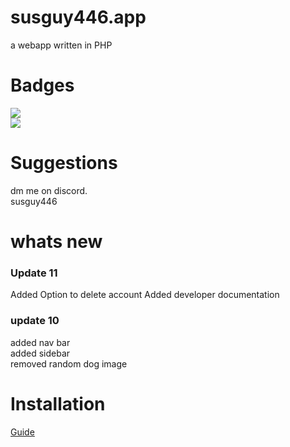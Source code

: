 # susguy446.app



a webapp written in PHP 

# Badges <br>
<img src="https://img.shields.io/github/languages/code-size/SusgUY446/susguy446-app"><br>
<img src="https://img.shields.io/tokei/lines/github/SusgUY446/susguy446-app"><br>
# Suggestions
 dm me on discord.<br>
 susguy446

# whats new
### Update 11
 Added Option to delete account
 Added developer documentation
### update 10
 added nav bar<br>
 added sidebar<br>
 removed random dog image<br>







# Installation
 [Guide](https://github.com/SusgUY446/my-cool-site/blob/main/install.md)
 
